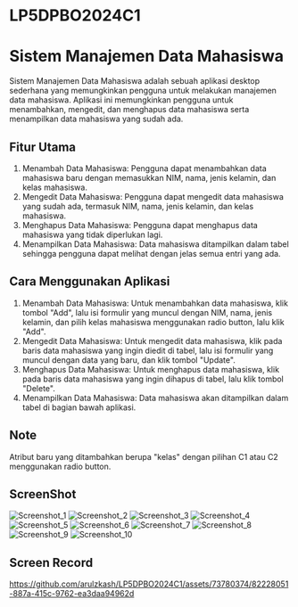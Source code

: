 # LP5DPBO2024C1

# Sistem Manajemen Data Mahasiswa

Sistem Manajemen Data Mahasiswa adalah sebuah aplikasi desktop sederhana yang memungkinkan pengguna untuk melakukan manajemen data mahasiswa. Aplikasi ini memungkinkan pengguna untuk menambahkan, mengedit, dan menghapus data mahasiswa serta menampilkan data mahasiswa yang sudah ada.

## Fitur Utama

1. Menambah Data Mahasiswa: Pengguna dapat menambahkan data mahasiswa baru dengan memasukkan NIM, nama, jenis kelamin, dan kelas mahasiswa.
2. Mengedit Data Mahasiswa: Pengguna dapat mengedit data mahasiswa yang sudah ada, termasuk NIM, nama, jenis kelamin, dan kelas mahasiswa.
3. Menghapus Data Mahasiswa: Pengguna dapat menghapus data mahasiswa yang tidak diperlukan lagi.
4. Menampilkan Data Mahasiswa: Data mahasiswa ditampilkan dalam tabel sehingga pengguna dapat melihat dengan jelas semua entri yang ada.

## Cara Menggunakan Aplikasi

1. Menambah Data Mahasiswa: Untuk menambahkan data mahasiswa, klik tombol "Add", lalu isi formulir yang muncul dengan NIM, nama, jenis kelamin, dan pilih kelas mahasiswa menggunakan radio button, lalu klik "Add".
2. Mengedit Data Mahasiswa: Untuk mengedit data mahasiswa, klik pada baris data mahasiswa yang ingin diedit di tabel, lalu isi formulir yang muncul dengan data yang baru, dan klik tombol "Update".
3. Menghapus Data Mahasiswa: Untuk menghapus data mahasiswa, klik pada baris data mahasiswa yang ingin dihapus di tabel, lalu klik tombol "Delete".
4. Menampilkan Data Mahasiswa: Data mahasiswa akan ditampilkan dalam tabel di bagian bawah aplikasi.

## Note
Atribut baru yang ditambahkan berupa "kelas" dengan pilihan C1 atau C2 menggunakan radio button.

## ScreenShot

![Screenshot_1](https://github.com/arulzkash/LP5DPBO2024C1/assets/73780374/a8e2e403-b48c-4f4d-b508-1e041cd1aa9c)
![Screenshot_2](https://github.com/arulzkash/LP5DPBO2024C1/assets/73780374/c6a2980c-f717-4608-8fbd-a636186abb64)
![Screenshot_3](https://github.com/arulzkash/LP5DPBO2024C1/assets/73780374/71b51bc9-72c6-4f3a-bee0-78775add2844)
![Screenshot_4](https://github.com/arulzkash/LP5DPBO2024C1/assets/73780374/5007b233-6d3b-4571-ade0-8b091baf1825)
![Screenshot_5](https://github.com/arulzkash/LP5DPBO2024C1/assets/73780374/be59ca52-8058-464b-8cc3-695534048ae7)
![Screenshot_6](https://github.com/arulzkash/LP5DPBO2024C1/assets/73780374/bdff1820-b024-478b-a5eb-9c05ad72931c)
![Screenshot_7](https://github.com/arulzkash/LP5DPBO2024C1/assets/73780374/9617b25b-ca17-4db4-a98d-02eae11ab489)
![Screenshot_8](https://github.com/arulzkash/LP5DPBO2024C1/assets/73780374/120fe7cc-6c3f-4c88-bcef-aa139a68d362)
![Screenshot_9](https://github.com/arulzkash/LP5DPBO2024C1/assets/73780374/d99b6cad-343d-4a59-9c21-733f21713685)
![Screenshot_10](https://github.com/arulzkash/LP5DPBO2024C1/assets/73780374/9a0d5d88-1034-45d7-9465-c23f61568bfd)

## Screen Record

https://github.com/arulzkash/LP5DPBO2024C1/assets/73780374/82228051-887a-415c-9762-ea3daa94962d


